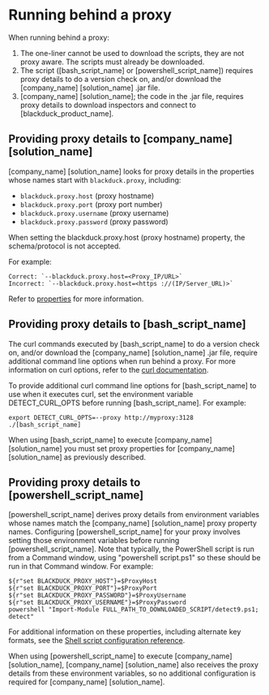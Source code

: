 # Running behind a proxy

When running behind a proxy:

1. The one-liner cannot be used to download the scripts, they are not proxy aware. The scripts must already be downloaded.
2. The script ([bash_script_name] or [powershell_script_name]) requires proxy details to do a version
check on, and/or download the [company_name] [solution_name] .jar file.
3. [company_name] [solution_name]; the code in the .jar file, requires proxy details to download inspectors and
connect to [blackduck_product_name].

## Providing proxy details to [company_name] [solution_name]

[company_name] [solution_name] looks for proxy details in the properties whose names start with `blackduck.proxy`,
including:

* `blackduck.proxy.host` (proxy hostname)
* `blackduck.proxy.port` (proxy port number)
* `blackduck.proxy.username` (proxy username)
* `blackduck.proxy.password` (proxy password)

When setting the blackduck.proxy.host (proxy hostname) property, the schema/protocol is not accepted.   

For example:  
 
	Correct: `--blackduck.proxy.host=<Proxy_IP/URL>`   
	Incorrect: `--blackduck.proxy.host=<https‎ ://(IP/Server_URL)>`   
	

Refer to [properties](../properties/configuration/proxy.md) for more information.

## Providing proxy details to [bash_script_name]

The curl commands executed by [bash_script_name] to do a version check on, and/or download the [company_name] [solution_name]
.jar file, require additional command line options when run behind a proxy. For more information
on curl options, refer to the [curl documentation](https://curl.haxx.se/docs/manpage.html).

To provide additional curl command line options for [bash_script_name] to use
when it executes curl, set the environment variable DETECT_CURL_OPTS before running
[bash_script_name]. For example:

    export DETECT_CURL_OPTS=--proxy http://myproxy:3128
    ./[bash_script_name]

When using [bash_script_name] to execute [company_name] [solution_name] you must set proxy properties
for [company_name] [solution_name] as previously described.

## Providing proxy details to [powershell_script_name]

[powershell_script_name] derives proxy details from environment variables
whose names match the [company_name] [solution_name] proxy property names.
Configuring [powershell_script_name] for your proxy involves
setting those environment variables before running [powershell_script_name].
Note that typically, the PowerShell script is run from a Command window, using "powershell script.ps1" so these should be run in that Command window.
For example:

    ${r"set BLACKDUCK_PROXY_HOST"}=$ProxyHost
    ${r"set BLACKDUCK_PROXY_PORT"}=$ProxyPort
    ${r"set BLACKDUCK_PROXY_PASSWORD"}=$ProxyUsername
    ${r"set BLACKDUCK_PROXY_USERNAME"}=$ProxyPassword
    powershell "Import-Module FULL_PATH_TO_DOWNLOADED_SCRIPT/detect9.ps1; detect"

For additional information on these properties, including alternate key formats, see the [Shell script configuration reference](../scripts/overview.md).

When using [powershell_script_name] to execute [company_name] [solution_name], [company_name] [solution_name] also receives the proxy details
from these environment variables, so no additional configuration is required for [company_name] [solution_name].


